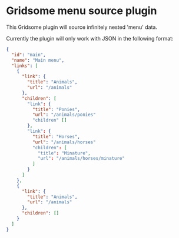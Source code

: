 # Gridsome menu source plugin

This Gridsome plugin will source infinitely nested 'menu'
data.

Currently the plugin will only work with JSON in the
following format:

```json
{
  "id": "main",
  "name": "Main menu",
  "links": [
    {
      "link": {
        "title": "Animals",
        "url": "/animals"
      },
      "children": [
        "link": {
          "title": "Ponies",
          "url": "/animals/ponies"
          "children" []
        },
        "link": {
          "title": "Horses",
          "url": "/animals/horses"
          "children": [
            "title": "Minature",
            "url": "/animals/horses/minature"
          ]
        }
      ]
    },
    {
      "link": {
        "title": "Animals",
        "url": "/animals"
      },
      "children": []
    }
  ]
}
```
